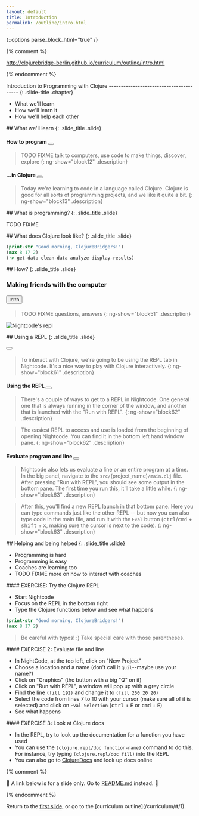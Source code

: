 ```yaml
---
layout: default
title: Introduction
permalink: /outline/intro.html
---
```


{::options parse_block_html="true" /}

{% comment %}

http://clojurebridge-berlin.github.io/curriculum/outline/intro.html

{% endcomment %}

<section>
Introduction to Programming with Clojure
----------------------------------------
{: .slide-title .chapter}

* What we'll learn
* How we'll learn it
* How we'll help each other
</section>

<section ng-controller="NarrativeController">
## What we'll learn
{: .slide_title .slide}

#### How to program <button class="link" ng-bind-html="details" ng-model="block12" ng-click="block12=!block12"></button>

> TODO FIXME talk to computers, use code to make things, discover, explore
{: ng-show="block12" .description}

#### ...in Clojure <button class="link" ng-bind-html="details" ng-model="block13" ng-click="block13=!block13"></button>

> Today we're learning to code in a language called Clojure. Clojure is good for all sorts of programming projects, and we like it quite a bit.
{: ng-show="block13" .description}
</section>


<section ng-controller="NarrativeController">
## What is programming?
{: .slide_title .slide}

TODO FIXME
</section>


<section ng-controller="NarrativeController">
## What does Clojure look like?
{: .slide_title .slide}

```clojure
(print-str "Good morning, ClojureBridgers!")
(max 8 17 2)
(-> get-data clean-data analyze display-results)
```
</section>


<section>
## How?
{: .slide_title .slide}

### Making friends with the computer

#### <button class="link" ng-model="block51" ng-click="block51=!block51">Intro</button>

> TODO FIXME questions, answers
{: ng-show="block51" .description}

![Nightcode's repl](img/repl.png)

</section>


<section ng-controller="NarrativeController">
## Using a REPL
{: .slide_title .slide}

#### <button class="link" ng-bind-html="details" ng-model="block61" ng-click="block61=!block61"></button>

> To interact with Clojure, we're going to be using the REPL tab in
> Nightcode. It's a nice way to play with Clojure interactively.
{: ng-show="block61" .description}


#### Using the REPL <button class="link" ng-bind-html="details" ng-model="block62" ng-click="block62=!block62"></button>

> There's a couple of ways to get to a REPL in Nightcode. One general one
> that is always running in the corner of the window, and another that is
> launched with the "Run with REPL".
{: ng-show="block62" .description}

> The easiest REPL to access and use is loaded from the beginning of
> opening Nightcode. You can find it in the bottom left hand window
> pane.
{: ng-show="block62" .description}


#### Evaluate program and line <button class="link" ng-bind-html="details" ng-model="block63" ng-click="block63=!block63"></button>

<!-- TODO project_name should probably be defined somewhere, right? -->
> Nightcode also lets us evaluate a line or an entire program at a time.
> In the big panel, navigate to the `src/`(project_name)`/main.clj` file.
> After pressing "Run with REPL", you should see some output in the bottom
> pane. The first time you run this, it'll take a little while.
{: ng-show="block63" .description}

> After this, you'll find a new REPL launch in that bottom pane. Here you
> can type commands just like the other REPL -- but now you can also type
> code in the main file, and run it with the `Eval` button
> (<kbd>ctrl</kbd>/<kbd>cmd</kbd> + <kbd>shift</kbd> + <kbd>x</kbd>, making sure the cursor is next to the code).
{: ng-show="block63" .description}
</section>


<section ng-controller="NarrativeController">
## Helping and being helped
{: .slide_title .slide}

* Programming is hard
* Programming is easy
* Coaches are learning too
* TODO FIXME more on how to interact with coaches

</section>


<section>
#### EXERCISE: Try the Clojure REPL

* Start Nightcode
* Focus on the REPL in the bottom right
* Type the Clojure functions below and see what happens

```clojure
(print-str "Good morning, ClojureBridgers!")
(max 8 17 2)
```
> Be careful with typos! :) Take special care with those parentheses.
</section>


<section>
#### EXERCISE 2: Evaluate file and line

* In NightCode, at the top left, click on "New Project"
* Choose a location and a name (don't call it `quil`--maybe use your name?)
* Click on "Graphics" (the button with a big "Q" on it)
* Click on "Run with REPL", a window will pop up with a grey circle
* Find the line `(fill 192)` and change it to `(fill 250 20 20)`
* Select the code from lines 7 to 10 with your cursor (make sure all of it is selected) and click on `Eval Selection` (<kbd>ctrl</kbd> + <kbd>E</kbd> or <kbd>cmd</kbd> + <kbd>E</kbd>)
* See what happens
</section>


<section>
#### EXERCISE 3: Look at Clojure docs

* In the REPL, try to look up the documentation for a function you have used
* You can use the `(clojure.repl/doc function-name)` command to do this. For instance, try typing `(clojure.repl/doc fill)` into the REPL
* You can also go to [ClojureDocs](http://clojuredocs.org) and look up docs online
</section>

{% comment %}

:star2: A link below is for a slide only. Go to [README.md](../README.md)
instead. :star2:

{% endcomment %}

<section>
Return to the <a href="javascript:;" onClick="Reveal.slide(1);">first slide</a>,
or go to the [curriculum outline](/curriculum/#/1).
</section>
